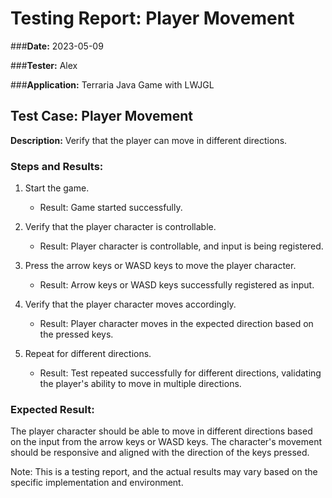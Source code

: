 # Testing Report: Player Movement

###**Date:** 2023-05-09

###**Tester:** Alex

###**Application:** Terraria Java Game with LWJGL

## Test Case: Player Movement

**Description:**
Verify that the player can move in different directions.

### Steps and Results:

1. Start the game.
    - Result: Game started successfully.

2. Verify that the player character is controllable.
    - Result: Player character is controllable, and input is being registered.

3. Press the arrow keys or WASD keys to move the player character.
    - Result: Arrow keys or WASD keys successfully registered as input.

4. Verify that the player character moves accordingly.
    - Result: Player character moves in the expected direction based on the pressed keys.

5. Repeat for different directions.
    - Result: Test repeated successfully for different directions, validating the player's ability to move in multiple directions.

### Expected Result:
The player character should be able to move in different directions based on the input from the arrow keys or WASD keys. The character's movement should be responsive and aligned with the direction of the keys pressed.

Note: This is a testing report, and the actual results may vary based on the specific implementation and environment.
